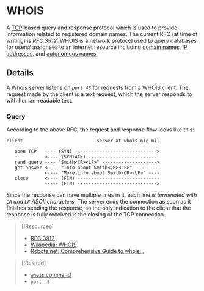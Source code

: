 
# WHOIS
A [TCP](../protocols/TCP.md)-based query and response protocol which is used to provide information related to registered domain names. The current RFC (at time of writing) is *RFC 3912*. WHOIS is a network protocol used to query databases for users/ assignees to an internet resource including [domain names](/networking/DNS/DNS.md), [IP addresses](/networking/OSI/IP-addresses.md), and [autonomous names](/networking/ASN.md).
## Details
A Whois server listens on *`port 43`* for requests from a WHOIS client. The request made by the client is a text request, which the server responds to with human-readable text.
### Query
According to the above RFC, the request and response flow looks like this:
```
client                           server at whois.nic.mil

   open TCP   ---- (SYN) ------------------------------>
              <---- (SYN+ACK) -------------------------
   send query ---- "Smith<CR><LF>" -------------------->
   get answer <---- "Info about Smith<CR><LF>" ---------
              <---- "More info about Smith<CR><LF>" ----
   close      <---- (FIN) ------------------------------
              ----- (FIN) ----------------------------->
```
Since the response can have multiple lines in it, each line *is terminated with `CR` and `LF` ASCII characters.* The server ends the connection as soon as it finishes sending the response, so the only indication to the client that the response is fully received is the closing of the TCP connection.

> [!Resources]
> - [RFC 3912](https://datatracker.ietf.org/doc/html/rfc3912)
> - [Wikipedia: WHOIS](https://en.wikipedia.org/wiki/WHOIS#Protocol)
> - [Robots.net: Comprehensive Guide to whois...](https://robots.net/tech/the-comprehensive-guide-to-whois-understanding-domain-and-ip-information/)

> [!Related]
> - [`whois` command](../../CLI-tools/whois.md)
> - `port 43`

